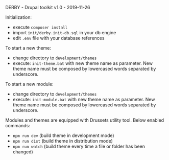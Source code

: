 
DERBY - Drupal toolkit
v1.0 - 2019-11-26


Initialization:
- execute ```composer install```
- import ```init/derby.init-db.sql``` in your db engine
- edit ```.env``` file with your database references

To start a new theme:
- change directory to ```development/themes```
- execute: ```init-theme.bat``` with new theme name as parameter. New theme name must be composed by lowercased words separated by underscore.

To start a new module:
- change directory to ```development/themes```
- execute: ```init-module.bat``` with new theme name as parameter. New theme name must be composed by lowercased words separated by underscore.


Modules and themes are equipped with Drussets utility tool. Below enabled commands:
- ```npm run dev``` (build theme in development mode)
- ```npm run dist``` (build theme in distribution mode)
- ```npm run watch``` (build theme every time a file or folder has been changed)


